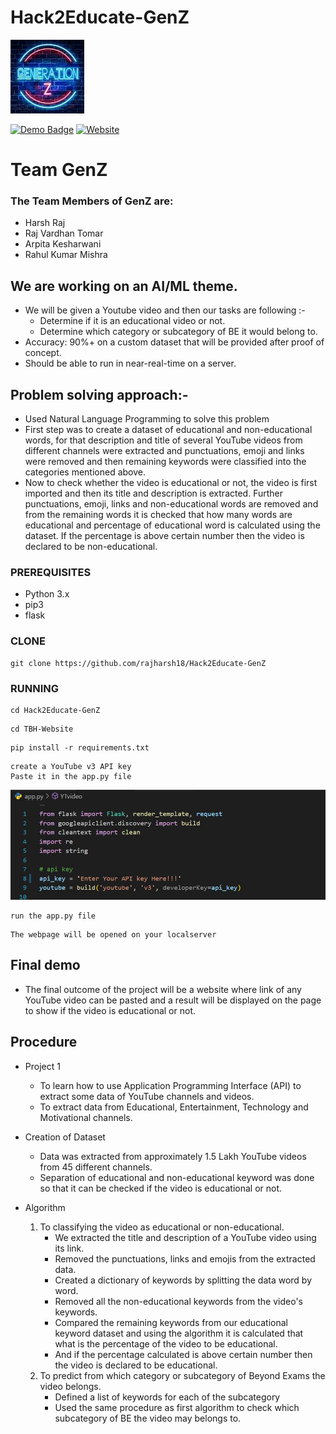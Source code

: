 # Hack2Educate-GenZ
![Image not Found !!](icon.png?raw=true "Title")

[![Demo Badge](https://img.shields.io/badge/Watch-Demo-red)](https://drive.google.com/file/d/1YBxndHcH_EQZGdp0i-c7Q3odCvtGDsUA/view?usp=share_link)       [![Website](https://img.shields.io/badge/Website-red)](https://joimjwoewl.execute-api.us-east-2.amazonaws.com/) 
# Team GenZ

### The Team Members of GenZ are:
- Harsh Raj
- Raj Vardhan Tomar
- Arpita Kesharwani
- Rahul Kumar Mishra
## We are working on an AI/ML theme.
- We will be given a Youtube video and then our tasks are following :-
    - Determine if it is an educational video or not.
    - Determine which category or subcategory of BE it would belong to.
- Accuracy: 90%+ on a custom dataset that will be provided after proof of concept.
- Should be able to run in near-real-time on a server.
## Problem solving approach:-
- Used Natural Language Programming to solve this problem
- First step was to create a dataset of educational and non-educational words, for that description and title of several YouTube videos from different channels were extracted and punctuations, emoji and links were removed and then remaining keywords were classified into the categories mentioned above.
- Now to check whether the video is educational or not, the video is first imported and then its title and description is extracted. Further punctuations, emoji, links and non-educational words are removed and from the remaining words it is checked that how many words are educational and percentage of educational word is calculated using the dataset. If the percentage is above certain number then the video is declared to be non-educational.

### PREREQUISITES
* Python 3.x
* pip3
* flask

### CLONE
```
git clone https://github.com/rajharsh18/Hack2Educate-GenZ
```
### RUNNING
```
cd Hack2Educate-GenZ
```
```
cd TBH-Website
```
```
pip install -r requirements.txt
```
```
create a YouTube v3 API key
Paste it in the app.py file
```

![Image not Found !!](pic1.jpg?raw=true "Title")

```
run the app.py file
```
```
The webpage will be opened on your localserver
```

## Final demo
- The final outcome of the project will be a website where link of any YouTube video can be pasted and a result will be displayed on the page to show if the video is educational or not.
## Procedure
- Project 1
    - To learn how to use Application Programming Interface (API) to extract some data of YouTube
        channels and videos.
    - To extract data from Educational, Entertainment, Technology and Motivational channels.
- Creation of Dataset
    - Data was extracted from approximately 1.5 Lakh YouTube videos from 45 different channels.
    - Separation of educational and non-educational keyword was done so that it can be checked if the video is educational or not.
    
- Algorithm
    1. To classifying the video as educational or non-educational.
        - We extracted the title and description of a YouTube video using its link.
        - Removed the punctuations, links and emojis from the extracted data.
        - Created a dictionary of keywords by splitting the data word by word.
        - Removed all the non-educational keywords from the video's keywords.
        - Compared the remaining keywords from our educational keyword dataset and using the algorithm it is calculated that what is the percentage of the video to be educational.
        - And if the percentage calculated is above certain number then the video is declared to be educational.
    2. To predict from which category or subcategory of Beyond Exams the video belongs.
        - Defined a list of keywords for each of the subcategory
        - Used the same procedure as first algorithm to check which subcategory of BE the video may belongs to.
